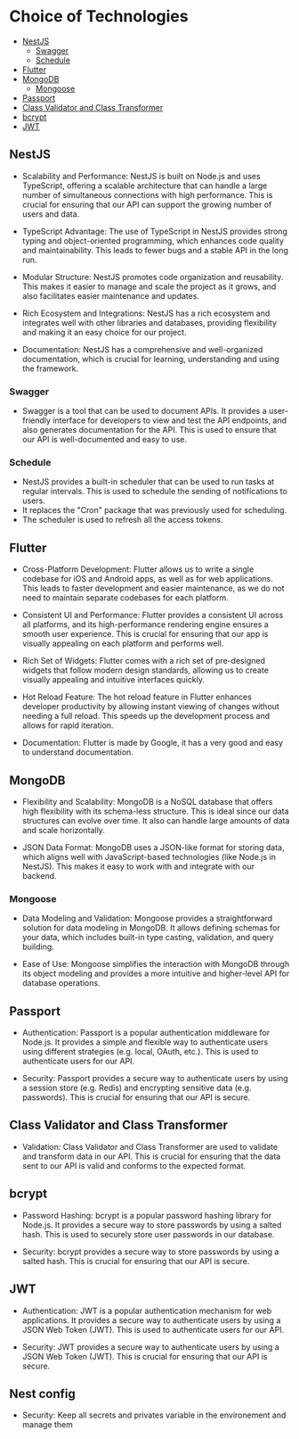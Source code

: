 # Choice of Technologies

-   [NestJS](#nestjs)
    -   [Swagger](#swagger)
    -   [Schedule](#schedule)
-   [Flutter](#flutter)
-   [MongoDB](#mongodb)
    -   [Mongoose](#mongoose)
-   [Passport](#passport)
-   [Class Validator and Class Transformer](#class-validator-and-class-transformer)
-   [bcrypt](#bcrypt)
-   [JWT](#jwt)

## NestJS

-   Scalability and Performance: NestJS is built on Node.js and uses TypeScript, offering a scalable architecture that can handle a large number of simultaneous connections with high performance. This is crucial for ensuring that our API can support the growing number of users and data.

-   TypeScript Advantage: The use of TypeScript in NestJS provides strong typing and object-oriented programming, which enhances code quality and maintainability. This leads to fewer bugs and a stable API in the long run.

-   Modular Structure: NestJS promotes code organization and reusability. This makes it easier to manage and scale the project as it grows, and also facilitates easier maintenance and updates.

-   Rich Ecosystem and Integrations: NestJS has a rich ecosystem and integrates well with other libraries and databases, providing flexibility and making it an easy choice for our project.

-   Documentation: NestJS has a comprehensive and well-organized documentation, which is crucial for learning, understanding and using the framework.

### Swagger

-   Swagger is a tool that can be used to document APIs. It provides a user-friendly interface for developers to view and test the API endpoints, and also generates documentation for the API. This is used to ensure that our API is well-documented and easy to use.

### Schedule

-   NestJS provides a built-in scheduler that can be used to run tasks at regular intervals. This is used to schedule the sending of notifications to users.
-   It replaces the "Cron" package that was previously used for scheduling.
-   The scheduler is used to refresh all the access tokens.

## Flutter

-   Cross-Platform Development: Flutter allows us to write a single codebase for iOS and Android apps, as well as for web applications. This leads to faster development and easier maintenance, as we do not need to maintain separate codebases for each platform.

-   Consistent UI and Performance: Flutter provides a consistent UI across all platforms, and its high-performance rendering engine ensures a smooth user experience. This is crucial for ensuring that our app is visually appealing on each platform and performs well.

-   Rich Set of Widgets: Flutter comes with a rich set of pre-designed widgets that follow modern design standards, allowing us to create visually appealing and intuitive interfaces quickly.

-   Hot Reload Feature: The hot reload feature in Flutter enhances developer productivity by allowing instant viewing of changes without needing a full reload. This speeds up the development process and allows for rapid iteration.

-   Documentation: Flutter is made by Google, it has a very good and easy to understand documentation.

## MongoDB

-   Flexibility and Scalability: MongoDB is a NoSQL database that offers high flexibility with its schema-less structure. This is ideal since our data structures can evolve over time. It also can handle large amounts of data and scale horizontally.

-   JSON Data Format: MongoDB uses a JSON-like format for storing data, which aligns well with JavaScript-based technologies (like Node.js in NestJS). This makes it easy to work with and integrate with our backend.

### Mongoose

-   Data Modeling and Validation: Mongoose provides a straightforward solution for data modeling in MongoDB. It allows defining schemas for your data, which includes built-in type casting, validation, and query building.

-   Ease of Use: Mongoose simplifies the interaction with MongoDB through its object modeling and provides a more intuitive and higher-level API for database operations.

## Passport

-   Authentication: Passport is a popular authentication middleware for Node.js. It provides a simple and flexible way to authenticate users using different strategies (e.g. local, OAuth, etc.). This is used to authenticate users for our API.

-   Security: Passport provides a secure way to authenticate users by using a session store (e.g. Redis) and encrypting sensitive data (e.g. passwords). This is crucial for ensuring that our API is secure.

## Class Validator and Class Transformer

-   Validation: Class Validator and Class Transformer are used to validate and transform data in our API. This is crucial for ensuring that the data sent to our API is valid and conforms to the expected format.

## bcrypt

-   Password Hashing: bcrypt is a popular password hashing library for Node.js. It provides a secure way to store passwords by using a salted hash. This is used to securely store user passwords in our database.

-   Security: bcrypt provides a secure way to store passwords by using a salted hash. This is crucial for ensuring that our API is secure.

## JWT

-   Authentication: JWT is a popular authentication mechanism for web applications. It provides a secure way to authenticate users by using a JSON Web Token (JWT). This is used to authenticate users for our API.

-   Security: JWT provides a secure way to authenticate users by using a JSON Web Token (JWT). This is crucial for ensuring that our API is secure.

## Nest config

-   Security: Keep all secrets and privates variable in the environement and manage them
